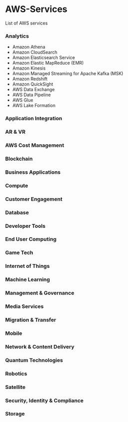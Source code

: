 # AWS-Services
List of AWS services

### Analytics
* Amazon Athena
* Amazon CloudSearch
* Amazon Elasticsearch Service
* Amazon Elastic MapReduce (EMR)
* Amazon Kinesis
* Amazon Managed Streaming for Apache Kafka (MSK)
* Amazon Redshift
* Amazon QuickSight
* AWS Data Exchange
* AWS Data Pipeline
* AWS Glue
* AWS Lake Formation

### Application Integration

### AR & VR

### AWS Cost Management

### Blockchain

### Business Applications

### Compute

### Customer Engagement

### Database

### Developer Tools

### End User Computing

### Game Tech

### Internet of Things

### Machine Learning

### Management & Governance

### Media Services

### Migration & Transfer

### Mobile

### Network & Content Delivery

### Quantum Technologies

### Robotics

### Satellite

### Security, Identity & Compliance

### Storage